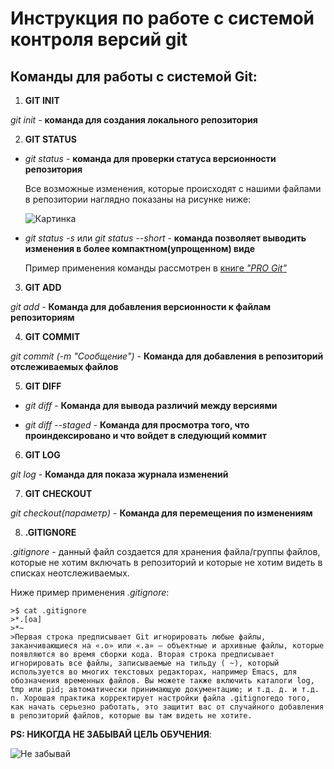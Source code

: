 # Инструкция по работе с системой контроля версий git

## **Команды для работы с системой Git:**

1.  **GIT INIT**

*git init* - **команда для создания локального репозитория** 

2.  **GIT STATUS**

-   *git status* - **команда для проверки статуса версионности репозитория**

    Все возможные изменения, которые происходят с нашими файлами в репозитории наглядно показаны на рисунке ниже:

    ![Картинка](lifecycle.png)

-   *git status -s* или *git status --short* - **команда позволяет выводить изменения в более компактном(упрощенном) виде**

       Пример применения команды рассмотрен в [книге *"PRO Git"*](https://git-scm.com/book/ru/v2/%D0%9E%D1%81%D0%BD%D0%BE%D0%B2%D1%8B-Git-%D0%97%D0%B0%D0%BF%D0%B8%D1%81%D1%8C-%D0%B8%D0%B7%D0%BC%D0%B5%D0%BD%D0%B5%D0%BD%D0%B8%D0%B9-%D0%B2-%D1%80%D0%B5%D0%BF%D0%BE%D0%B7%D0%B8%D1%82%D0%BE%D1%80%D0%B8%D0%B9)

3.  **GIT ADD**

*git add* - **Команда для добавления версионности к файлам репозиториям**

4.  **GIT COMMIT**

*git commit (-m "Сообщение")* - **Команда для добавления в репозиторий отслеживаемых файлов**

5.  **GIT DIFF**

-   *git diff* - **Команда для вывода различий между версиями**

-   *git diff --staged* - **Команда для просмотра того, что проиндексировано и что войдет в следующий коммит**

6.  **GIT LOG**

*git log* - **Команда для показа журнала изменений**

7.  **GIT CHECKOUT**

*git checkout(параметр)* - **Команда для перемещения по изменениям**

8.  **.GITIGNORE**

*.gitignore* - данный файл создается для хранения файла/группы файлов, которые не хотим включать в репозиторий и которые не хотим видеть в списках неотслеживаемых.

Ниже пример применения *.gitignore*:

    >$ cat .gitignore
    >*.[oa]
    >*~
    >Первая строка предписывает Git игнорировать любые файлы, заканчивающиеся на «.o» или «.a» — объектные и архивные файлы, которые появляются во время сборки кода. Вторая строка предписывает игнорировать все файлы, записываемые на тильду ( ~), который используется во многих текстовых редакторах, например Emacs, для обозначения временных файлов. Вы можете также включить каталоги log, tmp или pid; автоматически принимающую документацию; и т.д. д. и т.д. п. Хорошая практика корректирует настройки файла .gitignoreдо того, как начать серьезно работать, это защитит вас от случайного добавления в репозиторий файлов, которые вы там видеть не хотите. 


**PS: НИКОГДА НЕ ЗАБЫВАЙ ЦЕЛЬ ОБУЧЕНИЯ**:

![Не забывай](Цель.png)

